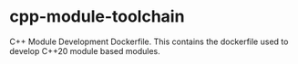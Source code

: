 # cpp-module-toolchain
C++ Module Development Dockerfile. This contains the dockerfile used to develop C++20 module based
modules.